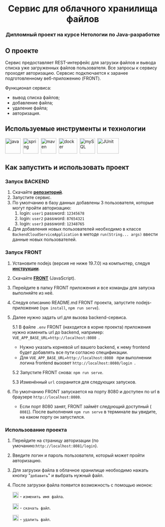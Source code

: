   <h1 align="center">Сервис для облачного хранилища файлов</h1> 
  <h3 align="center">
    Дипломный проект на курсе Нетологии по Java-разработке</h3>

<!-- ABOUT THE PROJECT -->
## О проекте
Сервис предоставляет REST-интерфейс для загрузки файлов и вывода списка уже загруженных файлов пользователя.
Все запросы к сервису проходят авторизацию. Сервсис подключается к заранее подготовленному веб-приложению (FRONT).

Функционал сервиса:
- вывод списка файлов;
- добавление файла;
- удаление файла;
- авторизация.

## Используемые инструменты и технологии

<div>
  <img src="https://github.com/Sanalex97/BackendCloudService/assets/72032908/a4df725b-20e4-46c0-9642-2df27af30e4b" title="java" alt="java" width="50" height="50"/>&nbsp
  <img src="https://github.com/Sanalex97/BackendCloudService/assets/72032908/d734ea82-b14e-4088-83b8-663a90308a41" title="spring" alt="spring" width="50" height="50"/>&nbsp
  <img src="https://github.com/Sanalex97/BackendCloudService/assets/72032908/29623d20-16f7-42e6-972e-6256e0c10546" title="maven" alt="maven" width="50" height="50"/>&nbsp
  <img src="https://github.com/Sanalex97/BackendCloudService/assets/72032908/4bced588-3a15-4822-9f32-ed63c965afce" title="docker" alt="docker" width="60" height="50"/>&nbsp
  <img src="https://github.com/Sanalex97/BackendCloudService/assets/72032908/08f82f97-faa5-435c-a47c-532fc103ca30" title="mySQL" alt="mySQL" width="50" height="50"/>&nbsp
  <img src="https://github.com/Sanalex97/BackendCloudService/assets/72032908/f3e1acd2-1593-4105-8f5e-d5e4e0a5726e" title="JUnit" alt="JUnit" width="70" height="50"/>&nbsp
</div>

## Как запустить и использовать проект
### Запуск BACKEND
1. Скачайте <a href="https://github.com/Sanalex97/BackendCloudService.git"><strong>репозиторий</strong></a>.
2. Запустите сервис.
3. По умолчанию в базу данных добавлены 3 пользователя, которые могут пройти авторизацию:
   1. login: ```user1``` password: ```12345678```
   2. login: ```user2``` password: ```87654321```
   3. login: ```user3``` password: ```12348765```
4. Для добавления новых пользователей необходимо в классе ```BackendCloudServiceApplication``` в методе ```run(String... args)``` ввести данные новых пользователей.
  
### Запуск FRONT
1. Установите nodejs (версия не ниже 19.7.0) на компьютер, следуя <a href="https://nodejs.org/ru/download/current/"><strong>инструкции</strong></a>. 
2. Скачайте <a href="https://github.com/netology-code/jd-homeworks/blob/master/diploma/netology-diplom-frontend"><strong>FRONT</strong></a> (JavaScript). 
3. Перейдите в папку FRONT приложения и все команды для запуска выполняйте из неё. 
4. Следуя описанию README.md FRONT проекта, запустите nodejs-приложение (```npm install```, ```npm run serve```). 
5. Далее нужно задать url для вызова backend-сервиса.
   
   5.1 В файле  ```.env``` FRONT (находится в корне проекта) приложения нужно изменить url до backend, например: ```VUE_APP_BASE_URL=http://localhost:8080 ```.
   
   -  Нужно указать корневой url вашего backend, к нему frontend будет добавлять все пути согласно спецификации. 
   -  Для  ```VUE_APP_BASE_URL=http://localhost:8080 ``` при выполнении логина frontend вызовет  ```http://localhost:8080/login ```.

   5.2 Запустите FRONT снова: ```npm run serve```.
   
   5.3 Изменённый  ```url``` сохранится для следующих запусков.
 
 6. По умолчанию FRONT запускается на порту 8080 и доступен по url в браузере  ```http://localhost:8080```.
    - Если порт 8080 занят, FRONT займёт следующий доступный ( ```8081```). После выполнения  ```npm run serve``` в терминале вы увидите, на каком порту он запустился.
 
 ### Использование проекта
 1. Перейдите на страницу авторизации (по умочанию:```http://localhost:8081/login```).
 2. Введите логин и пароль пользователя, который может пройти авторизацию.
 3. Для загрузки файла в облачное хранилище необходимо нажать кнопку "```добавить```" и выбрать нужный файл.
 4. После загрузки файла появится возможность с помощью иконок:
 
    <img src="https://github.com/Sanalex97/BackendCloudService/assets/72032908/58667adb-f21d-43f0-903d-269127412230" width="20" height="20" /> - ```изменить имя файла```.
  
    <img src="https://github.com/Sanalex97/BackendCloudService/assets/72032908/dd840968-64ba-4cec-80e7-069bbc7c9226" width="20" height="20" /> - ```скачать файл```.
  
    <img src="https://github.com/Sanalex97/BackendCloudService/assets/72032908/0b077121-eb54-443d-9c33-3556cd68a0a9" width="20" height="20" /> - ```удалить файл```.
  
